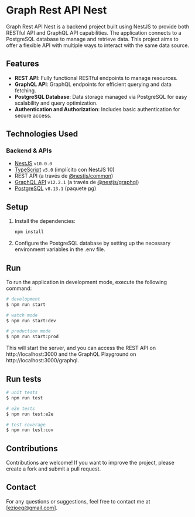 # Graph Rest API Nest
Graph Rest API Nest is a backend project built using NestJS to provide both RESTful API and GraphQL API capabilities. The application connects to a PostgreSQL database to manage and retrieve data. This project aims to offer a flexible API with multiple ways to interact with the same data source.

## Features
- **REST API**: Fully functional RESTful endpoints to manage resources.
- **GraphQL API**: GraphQL endpoints for efficient querying and data fetching.
- **PostgreSQL Database**: Data storage managed via PostgreSQL for easy scalability and query optimization.
- **Authentication and Authorization**: Includes basic authentication for secure access.

## Technologies Used
### Backend & APIs
- [NestJS](https://nestjs.com/) `v10.0.0`
- [TypeScript](https://www.typescriptlang.org/) `v5.0` (implícito con NestJS 10)
- REST API (a través de [@nestjs/common](https://docs.nestjs.com/controllers))
- [GraphQL API](https://docs.nestjs.com/graphql/quick-start) `v12.2.1` (a través de [@nestjs/graphql](https://github.com/nestjs/graphql))
- [PostgreSQL](https://www.postgresql.org/) `v8.13.1` (paquete [pg](https://github.com/brianc/node-postgres))

## Setup
1. Install the dependencies:

   ```bash
   npm install

2. Configure the PostgreSQL database by setting up the necessary environment variables in the .env file.

## Run
To run the application in development mode, execute the following command:

   ```bash
   # development
   $ npm run start
  
   # watch mode
   $ npm run start:dev
  
   # production mode
   $ npm run start:prod
   ```
This will start the server, and you can access the REST API on http://localhost:3000 and the GraphQL Playground on http://localhost:3000/graphql.

## Run tests
   ```bash
   # unit tests
   $ npm run test
  
   # e2e tests
   $ npm run test:e2e
  
   # test coverage
   $ npm run test:cov
   ```

## Contributions
Contributions are welcome! If you want to improve the project, please create a fork and submit a pull request.

## Contact
For any questions or suggestions, feel free to contact me at [ezioeg@gmail.com].

